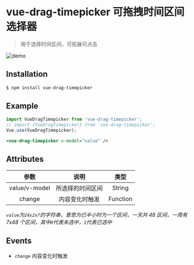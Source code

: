 # vue-drag-timepicker 可拖拽时间区间选择器

> 用于选择时间区间，可拓展可点击

![demo](https://gitee.com/zhkumsg/vue-drag-timepicker/raw/master/examples/demo.png)


## Installation

```bash
$ npm install vue-drag-timepicker
```

## Example

```js
import VueDragTimepicker from 'vue-drag-timepicker';
// import {VueDragTimepicker} from 'vue-drag-timepicker';
Vue.use(VueDragTimepicker);
```

```xml
<vue-drag-timepicker v-model="value" />
```

## Attributes

|     参数      |       说明       |   类型   |
| :-----------: | :--------------: | :------: |
| value/v-model | 所选择的时间区间 |  String  |
|    change     |  内容变化时触发  | Function |

_`value`为`24x2x7`的字符串，意思为已半小时为一个区间，一天共 48 区间，一周有 7x48 个区间，其中`0`代表未选中，`1`代表已选中_

## Events

-   `change` 内容变化时触发
